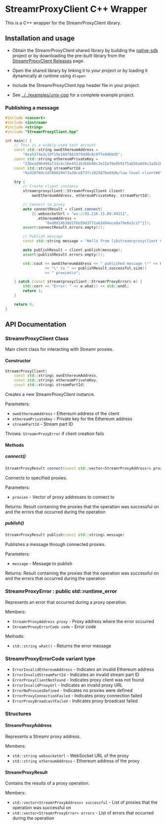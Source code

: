 # StreamrProxyClient C++ Wrapper

This is a C++ wrapper for the StreamrProxyClient library.

## Installation and usage

* Obtain the StreamrProxyClient shared library by building the [native-sdk](https://github.com/streamr-dev/native-sdk) project or by downloading the pre-built library from the [StreamrProxyClient Releases](https://github.com/streamr-dev/native-sdk/releases) page.

* Open the shared library by linking it to your project or by loading it dynamically at runtime using `dlopen`

* Include the StreamrProxyClient.hpp header file in your project.

* See [../../examples/unix-cpp](../../examples/unix-cpp) for a complete example project.

### Publishing a message
```cpp
#include <cassert>
#include <iostream>
#include <string>
#include "StreamrProxyClient.hpp"

int main() {
    // This is a widely-used test account
    const std::string ownEthereumAddress =
        "0xa5374e3c19f15e1847881979dd0c6c9ffe846bd5";
    const std::string ethereumPrivateKey =
        "23bead9b499af21c4c16e4511b3b6b08c3e22e76e0591f5ab5ba8d4c3a5b1820";
    const std::string streamPartId =
        "0xd2078dc2d780029473a39ce873fc182587be69db/low-level-client#0";

    try {
        // Create client instance
        streamrproxyclient::StreamrProxyClient client(
            ownEthereumAddress, ethereumPrivateKey, streamPartId);

        // Connect to proxy
        auto connectResult = client.connect(
            {{.websocketUrl = "ws://95.216.15.80:44211",
              .ethereumAddress =
                  "0xd0d14b38d1f6b59d3772a63d84ece0a79e6e1c1f"}});
        assert(connectResult.errors.empty());

        // Publish message
        const std::string message = "Hello from libstreamrproxyclient C++!";

        auto publishResult = client.publish(message);
        assert(publishResult.errors.empty());

        std::cout << ownEthereumAddress << " published message \"" << message
                  << "\" to " << publishResult.successful.size()
                  << " proxies\n";

    } catch (const streamrproxyclient::StreamrProxyError& e) {
        std::cerr << "Error: " << e.what() << std::endl;
        return 1;
    }

    return 0;
}
```
## API Documentation

### StreamrProxyClient Class

Main client class for interacting with Streamr proxies.

#### Constructor
```cpp
StreamrProxyClient(
    const std::string& ownEthereumAddress,
    const std::string& ethereumPrivateKey,
    const std::string& streamPartId)
```
Creates a new StreamrProxyClient instance.

Parameters:
- `ownEthereumAddress` - Ethereum address of the client
- `ethereumPrivateKey` - Private key for the Ethereum address
- `streamPartId` - Stream part ID

Throws: `StreamrProxyError` if client creation fails

#### Methods

##### connect()
```cpp
StreamrProxyResult connect(const std::vector<StreamrProxyAddress>& proxies)
```
Connects to specified proxies.

Parameters:
- `proxies` - Vector of proxy addresses to connect to

Returns: Result containing the proxies that the operation was successful on and the errors that occurred during the operation

##### publish()
```cpp
StreamrProxyResult publish(const std::string& message)
```
Publishes a message through connected proxies.

Parameters:
- `message` - Message to publish

Returns: Result containing the proxies that the operation was successful on and the errors that occurred during the operation

### StreamrProxyError : public std::runtime_error

Represents an error that occurred during a proxy operation.

Members:
- `StreamrProxyAddress proxy` - Proxy address where the error occurred
- `StreamrProxyErrorCode code` - Error code

Methods:
- `std::string what()` - Returns the error message

### StreamrProxyErrorCode variant type

- `ErrorInvalidEthereumAddress` - Indicates an invalid Ethereum address
- `ErrorInvalidStreamPartId` - Indicates an invalid stream part ID
- `ErrorProxyClientNotFound` - Indicates proxy client was not found
- `ErrorInvalidProxyUrl` - Indicates an invalid proxy URL
- `ErrorNoProxiesDefined` - Indicates no proxies were defined
- `ErrorProxyConnectionFailed` - Indicates proxy connection failed
- `ErrorProxyBroadcastFailed` - Indicates proxy broadcast failed

### Structures

#### StreamrProxyAddress
Represents a Streamr proxy address.

Members:
- `std::string websocketUrl` - WebSocket URL of the proxy
- `std::string ethereumAddress` - Ethereum address of the proxy

#### StreamrProxyResult
Contains the results of a proxy operation.

Members:
- `std::vector<StreamrProxyAddress> successful` - List of proxies that the operation was successful on
- `std::vector<StreamrProxyError> errors` - List of errors that occurred during the operation




